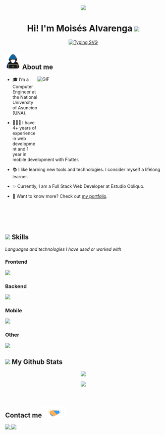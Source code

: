 <div align="center"> 
	<a href="https://moises35.vercel.app/">
		<img src="https://github.com/moises35/My_Portfolio/assets/85299373/a370b6fc-455b-4854-8f2b-587593d6d35f" width="100px" >
	</a>
</div>
<h1 align="center">Hi! I'm Moisés Alvarenga <img src="https://media.giphy.com/media/hvRJCLFzcasrR4ia7z/giphy.gif" width="35"></h1>
<p align="center">
  <a target="_blank" href="https://moises35.vercel.app/">
    <img src="https://readme-typing-svg.demolab.com?font=Fira+Code&size=24&duration=3000&pause=500&color=00ADB5&center=true&vCenter=true&random=false&width=435&lines=Computer+Science;Full+Stack+Web+Developer;Mobile+Developer+With+Flutter" alt="Typing SVG" />
  </a>
</p>

## <picture><img src = "https://github.com/0xAbdulKhalid/0xAbdulKhalid/raw/main/assets/mdImages/about_me.gif" width = 50px></picture> **About me**

<img align="right" alt="GIF" src="https://media2.giphy.com/media/4rZA5D22301iMgrUNd/giphy.gif?cid=790b7611c1ab5f87974c51f95d72684dc0dcb739bef99321&rid=giphy.gif&ct=g" width="400px" height="250" />
</a>


- 🎓 I’m a Computer Engineer at the National University of Asuncion (UNA).

- 👨🏻‍💻 I have 4+ years of experience in web development and 1 year in mobile development with Flutter.

- 📚 I like learning new tools and technologies. I consider myself a lifelong learner.

- ✨ Currently, I am a Full Stack Web Developer at Estudio Obliquo.

- 💼 Want to know more? Check out <a href="https://moises35.vercel.app/" target="_blank">my portfolio</a>.

<br>
<br>
<br>
<br>

## <img src="https://media2.giphy.com/media/QssGEmpkyEOhBCb7e1/giphy.gif?cid=ecf05e47a0n3gi1bfqntqmob8g9aid1oyj2wr3ds3mg700bl&rid=giphy.gif" width ="25"><b> Skills</b>

*Languages and technologies I have used or worked with* 

### Frontend 
<img src="https://go-skill-icons.vercel.app/api/icons?i=html,css,js,astro,react,vue,nuxtjs,svelte,vite,ts,bootstrap,tailwind,sass" />

### Backend
<img src="https://go-skill-icons.vercel.app/api/icons?i=nodejs,postman,graphql,python,django,strapi,postgres,sqlite,mongo" />

### Mobile 
<img src="https://go-skill-icons.vercel.app/api/icons?i=dart,flutter" />

### Other 
<img src="https://go-skill-icons.vercel.app/api/icons?i=git,docker,github,gitlab,figma,notion,npm,yarn,pnpm,ubuntu,vscode" />

<!-- Estadisticas de GitHub -->

## <img src="https://media.giphy.com/media/VgCDAzcKvsR6OM0uWg/giphy.gif" width ="50"><b> My Github Stats</b>

<p align = "center">
  <img src = "https://streak-stats.demolab.com?user=moises35&theme=black-ice">
</p>

<p align = "center">
  <img  src = "https://github-readme-stats.vercel.app/api?username=moises35&theme=black-ice">
</p>

<br>

## <b>Contact me</b><img src="https://github.com/0xAbdulKhalid/0xAbdulKhalid/raw/main/assets/mdImages/handshake.gif" width ="80">

<a href="mailto:oscar.moises350@gmail.com?subject=Contact%20via%20Git%20Hub" target="_blank">
  <img src="https://go-skill-icons.vercel.app/api/icons?i=gmail" />
</a> <span> </span> 
<a href="https://www.linkedin.com/in/moisesalvarenga19/" target="_blank">
  <img src="https://go-skill-icons.vercel.app/api/icons?i=linkedin" />
</a>
